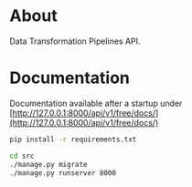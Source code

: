 # About

Data Transformation Pipelines API.


# Documentation

Documentation available after a startup under [http://127.0.0.1:8000/api/v1/free/docs/](http://127.0.0.1:8000/api/v1/free/docs/)

```bash
pip install -r requirements.txt

cd src 
./manage.py migrate
./manage.py runserver 8000
```